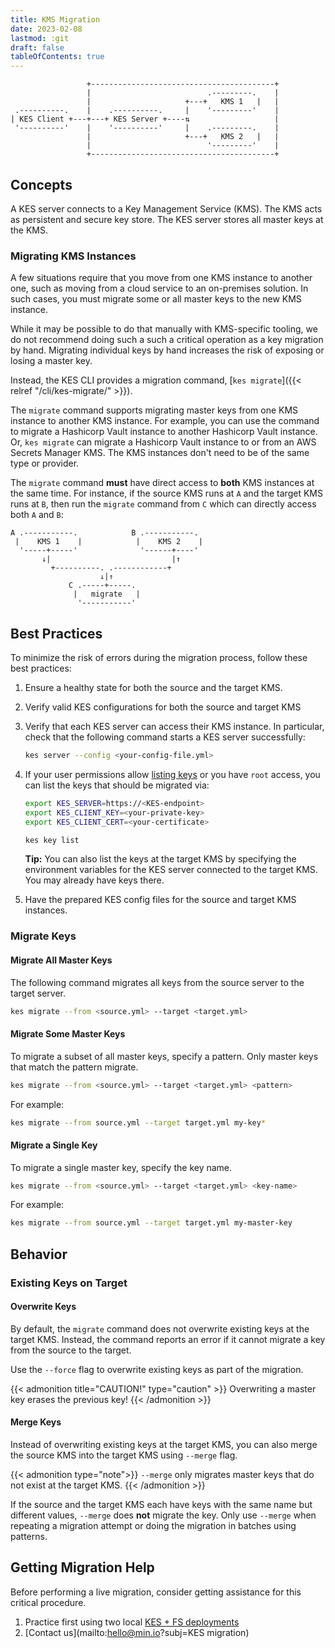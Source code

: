 ```yaml
---
title: KMS Migration
date: 2023-02-08
lastmod: :git
draft: false
tableOfContents: true
---
```



```goat
                 +-----------------------------------------+
                 |                          .---------.    |
                 |                     +---+   KMS 1   |   |
 .----------.    |    .----------.     |    '---------'    |
| KES Client +---+---+ KES Server +----⇅                   |
 '----------'    |    '----------'     |    .---------.    |
                 |                     +---+   KMS 2   |   |
                 |                          '---------'    |                  
                 +-----------------------------------------+
```

## Concepts

A KES server connects to a Key Management Service (KMS).
The KMS acts as persistent and secure key store.
The KES server stores all master keys at the KMS.

### Migrating KMS Instances

A few situations require that you move from one KMS instance to another one, such as moving from a cloud service to an on-premises solution. 
In such cases, you must migrate some or all master keys to the new KMS instance.

While it may be possible to do that manually with KMS-specific tooling, we do not recommend doing such a such a critical operation as a key migration by hand.
Migrating individual keys by hand increases the risk of exposing or losing a master key. 

Instead, the KES CLI provides a migration command, [`kes migrate`]({{< relref "/cli/kes-migrate/" >}}).

The `migrate` command supports migrating master keys from one KMS instance to another KMS instance. 
For example, you can use the command to migrate a Hashicorp Vault instance to another Hashicorp Vault instance. 
Or, `kes migrate` can migrate a Hashicorp Vault instance to or from an AWS Secrets Manager KMS. 
The KMS instances don't need to be of the same type or provider.

The `migrate` command **must** have direct access to **both** KMS instances at the same time. 
For instance, if the source KMS runs at `A` and the target KMS runs at `B`, then run the `migrate` command from `C` which can directly access both `A` and `B`:

```goat
A .-----------.            B .-----------.
 |    KMS 1    |            |    KMS 2    |  
  '-----+-----'              '------+----'
       ↓|                           |↑
         +----------. .------------+
                    ↓|↑
             C .-----+-----.
              |   migrate   |
               '-----------'
```

## Best Practices

To minimize the risk of errors during the migration process, follow these best practices:

1. Ensure a healthy state for both the source and the target KMS.
2. Verify valid KES configurations for both the source and target KMS 
3. Verify that each KES server can access their KMS instance. 
   In particular, check that the following command starts a KES server successfully:
   ```sh {.copy}
   kes server --config <your-config-file.yml>
   ```
4. If your user permissions allow [listing keys](https://github.com/minio/kes/wiki/Server-API#List-Keys) or you have `root` access, you can list the keys that should be migrated via:
 
   ```sh {.copy}
   export KES_SERVER=https://<KES-endpoint>
   export KES_CLIENT_KEY=<your-private-key>
   export KES_CLIENT_CERT=<your-certificate>

   kes key list
   ```
   
   **Tip:** You can also list the keys at the target KMS by specifying the environment variables for the KES server connected to the target KMS. 
   You may already have keys there.

5. Have the prepared KES config files for the source and target KMS instances.

### Migrate Keys

#### Migrate All Master Keys

The following command migrates all keys from the source server to the target server.

```sh {.copy}
kes migrate --from <source.yml> --target <target.yml>
```

#### Migrate Some Master Keys

To migrate a subset of all master keys, specify a pattern.
Only master keys that match the pattern migrate.

```sh {copy}
kes migrate --from <source.yml> --target <target.yml> <pattern>
```

For example:

```sh {.copy}
kes migrate --from source.yml --target target.yml my-key*
```
   
#### Migrate a Single Key

To migrate a single master key, specify the key name.

```sh {.copy}
kes migrate --from <source.yml> --target <target.yml> <key-name>
```

For example: 

```sh {.copy}
kes migrate --from source.yml --target target.yml my-master-key
```

## Behavior 

### Existing Keys on Target

#### Overwrite Keys

By default, the `migrate` command does not overwrite existing keys at the target KMS.
Instead, the command reports an error if it cannot migrate a key from the source to the target. 

Use the `--force` flag to overwrite existing keys as part of the migration. 

{{< admonition title="CAUTION!" type="caution" >}}
Overwriting a master key erases the previous key!
{{< /admonition >}}

#### Merge Keys

Instead of overwriting existing keys at the target KMS, you can also merge the source KMS into the target KMS using `--merge` flag. 

{{< admonition type="note">}}
`--merge` only migrates master keys that do not exist at the target KMS. 
{{< /admonition >}}

If the source and the target KMS each have keys with the same name but different values, `--merge` does **not** migrate the key. 
Only use `--merge` when repeating a migration attempt or doing the migration in batches using patterns.

## Getting Migration Help

Before performing a live migration, consider getting assistance for this critical procedure.

1. Practice first using two local [KES + FS deployments](https://github.com/minio/kes/wiki/Filesystem-Keystore) 
2. [Contact us](mailto:hello@min.io?subj=KES migration)